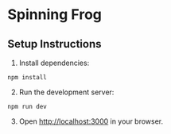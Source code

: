 
# Spinning Frog

## Setup Instructions

1. Install dependencies:
```
npm install
```

2. Run the development server:
```
npm run dev
```

3. Open [http://localhost:3000](http://localhost:3000) in your browser.
